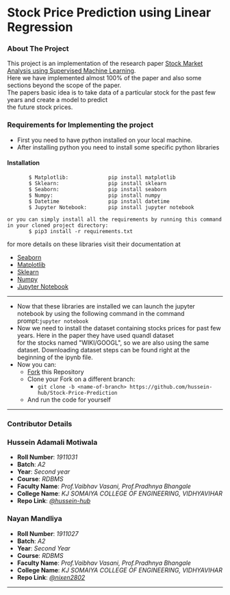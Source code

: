 # Stock Price Prediction using Linear Regression

### About The Project
This project is an implementation of the research paper [Stock Market Analysis using Supervised
Machine Learning](https://ieeexplore.ieee.org/document/8862225).   
Here we have implemented almost 100% of the paper and also some sections beyond the scope of the paper.     
The papers basic idea is to take data of a particular stock for the past few years and create a model to predict    
the future stock prices.

### Requirements for Implementing the project
- First you need to have python installed on your local machine.
- After installing python you need to install some specific python libraries
#### Installation
```angular2html
       $ Matplotlib:             pip install matplotlib
       $ Sklearn:                pip install sklearn
       $ Seaborn:                pip install seaborn
       $ Numpy:                  pip install numpy
       $ Datetime                pip install datetime
       $ Jupyter Notebook:       pip install jupyter notebook

or you can simply install all the requirements by running this command in your cloned project directory:
       $ pip3 install -r requirements.txt
```
for more details on these libraries visit their documentation at  
- [Seaborn](https://seaborn.pydata.org/)
- [Matplotlib](https://matplotlib.org/stable/contents.html)
- [Sklearn](https://matplotlib.org/stable/contents.html)
- [Numpy](https://numpy.org/doc/1.20/)
- [Jupyter Notebook](https://jupyter.org/documentation)
---
- Now that these libraries are installed we can launch the jupyter notebook by using the following command in the command prompt:`jupyter notebook`
- Now we need to install the dataset containing stocks prices for past few years. Here in the paper they have used quandl dataset   
  for the stocks named "WIKI/GOOGL", so we are also using the same dataset. Downloading dataset steps can be found right at the   
  beginning of the ipynb file.
- Now you can:  
    - [Fork](https://github.com/hussein-hub/Stock-Price-Prediction) this Repository
    - Clone your Fork on a different branch:
      - `git clone -b <name-of-branch> https://github.com/hussein-hub/Stock-Price-Prediction`
    - And run the code for yourself
---
### Contributor Details 

### **Hussein Adamali Motiwala** 
  - **Roll Number**: *1911031*
  - **Batch**: *A2*
  - **Year**: *Second year*
  - **Course**: *RDBMS*  
  - **Faculty Name**: *Prof.Vaibhav Vasani, Prof.Pradhnya Bhangale*  
  - **College Name**: *KJ SOMAIYA COLLEGE OF ENGINEERING, VIDHYAVIHAR*  
  - **Repo Link**: *[@hussein-hub](https://github.com/hussein-hub)*  
### **Nayan Mandliya**
  - **Roll Number**: *1911027*
  - **Batch**: *A2*
  - **Year**: *Second Year*    
  - **Course**: *RDBMS*
  - **Faculty Name**: *Prof.Vaibhav Vasani, Prof.Pradhnya Bhangale*  
  - **College Name**: *KJ SOMAIYA COLLEGE OF ENGINEERING, VIDHYAVIHAR*      
  - **Repo Link**: *[@nixen2802](https://github.com/nixen2802)*

---